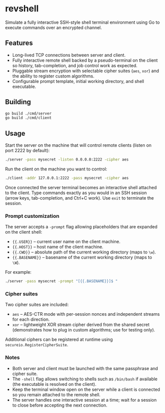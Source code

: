 # revshell

Simulate a fully interactive SSH-style shell terminal environment using Go to execute commands over an encrypted channel.

## Features

- Long-lived TCP connections between server and client.
- Fully interactive remote shell backed by a pseudo-terminal on the client so history, tab-completion, and job control work as expected.
- Pluggable stream encryption with selectable cipher suites (`aes`, `xor`) and the ability to register custom algorithms.
- Configurable prompt template, initial working directory, and shell executable.

## Building

```bash
go build ./cmd/server
go build ./cmd/client
```

## Usage

Start the server on the machine that will control remote clients (listen on port 2222 by default):

```bash
./server -pass mysecret -listen 0.0.0.0:2222 -cipher aes
```

Run the client on the machine you want to control:

```bash
./client -addr 127.0.0.1:2222 -pass mysecret -cipher aes
```

Once connected the server terminal becomes an interactive shell attached to the client. Type commands exactly as you would in an SSH session (arrow keys, tab-completion, and Ctrl+C work). Use `exit` to terminate the session.

### Prompt customization

The server accepts a `-prompt` flag allowing placeholders that are expanded on the client shell:

- `{{.USER}}` – current user name on the client machine.
- `{{.HOST}}` – host name of the client machine.
- `{{.CWD}}` – absolute path of the current working directory (maps to `\w`).
- `{{.BASENAME}}` – basename of the current working directory (maps to `\W`).

For example:

```bash
./server -pass mysecret -prompt "[{{.BASENAME}}]$ "
```

### Cipher suites

Two cipher suites are included:

- `aes` – AES-CTR mode with per-session nonces and independent streams for each direction.
- `xor` – lightweight XOR stream cipher derived from the shared secret (demonstrates how to plug in custom algorithms; use for testing only).

Additional ciphers can be registered at runtime using `secureio.RegisterCipherSuite`.

### Notes

- Both server and client must be launched with the same passphrase and cipher suite.
- The `-shell` flag allows switching to shells such as `/bin/bash` if available (the executable is resolved on the client).
- Keep the terminal window open on the server while a client is connected so you remain attached to the remote shell.
- The server handles one interactive session at a time; wait for a session to close before accepting the next connection.
